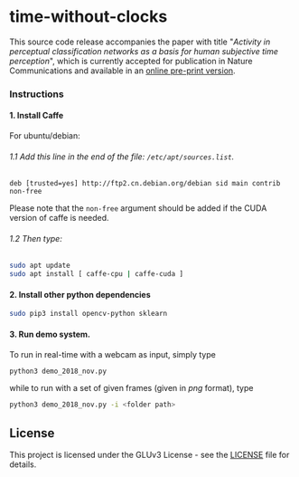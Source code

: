 # time-without-clocks

This source code release accompanies the paper with title "*Activity in perceptual classification networks as a basis for human subjective time perception*", which is currently accepted for publication in Nature Communications and available in an [online pre-print version](https://www.biorxiv.org/content/early/2018/03/06/172387).

### Instructions


#### 1. Install Caffe

For ubuntu/debian:

###### 1.1 Add this line in the end of the file:  ```/etc/apt/sources.list```.

```
deb [trusted=yes] http://ftp2.cn.debian.org/debian sid main contrib non-free
```

Please note that the ```non-free``` argument should be added if the CUDA version of caffe is needed.

###### 1.2 Then type:

```bash
sudo apt update
sudo apt install [ caffe-cpu | caffe-cuda ]
```

#### 2. Install other python dependencies

```bash
sudo pip3 install opencv-python sklearn
```

#### 3. Run demo system.
To run in real-time with a webcam as input, simply type

```bash
python3 demo_2018_nov.py
```

while to run with a set of given frames (given in *png* format), type

```bash
python3 demo_2018_nov.py -i <folder path>
```


## License

This project is licensed under the GLUv3 License - see the [LICENSE](LICENSE) file for details.

